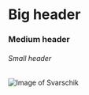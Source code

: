 # Big header
### Medium header
###### Small header
![Image of Svarschik](https://tn.fishki.net/26/upload/post/2020/01/11/3196548/1-post.jpg)
